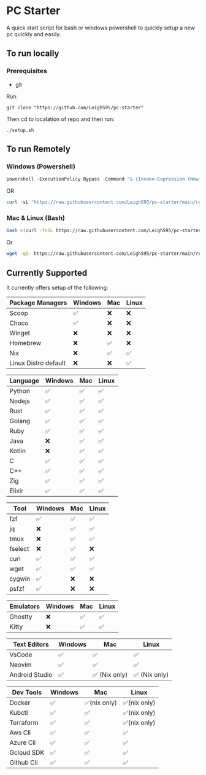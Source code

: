 # PC Starter

A quick start script for bash or windows powershell to quickly setup a new pc quickly and easily.

## To run locally

### Prerequisites
 - git

Run:
```
git clone "https://github.com/LeighS95/pc-starter"
```

Then cd to localation of repo and then run:

```
./setup.sh
```

## To run Remotely

### Windows (Powershell)

```powershell
powershell -ExecutionPolicy Bypass -Command "& {Invoke-Expression (New-Object System.Net.WebClient).DownloadString('https://raw.githubusercontent.com/LeighS95/pc-starter/main/run.ps1')}"
```

OR

```powershell
curl -sL "https://raw.githubusercontent.com/LeighS95/pc-starter/main/run.ps1" | powershell -ExecutionPolicy Bypass -File -
```

### Mac & Linux (Bash)

```bash
bash <(curl -fsSL https://raw.githubusercontent.com/LeighS95/pc-starter/main/run.sh)
```

Or

```bash
wget -qO- https://raw.githubusercontent.com/LeighS95/pc-starter/main/run.sh | bash
```

## Currently Supported

It currently offers setup of the following:

|Package Managers    | Windows | Mac | Linux |
|--------------------|---------|-----|-------|
|Scoop               | ✅      | ❌ | ❌   |
|Choco               | ✅      | ❌ | ❌   |
|Winget              | ❌      | ❌ | ❌   |
|Homebrew            | ❌      | ✅ | ❌   |
|Nix                 | ❌      | ✅ | ✅   |
|Linux Distro default| ❌      | ❌ | ✅   |


|Language|Windows|Mac |Linux|
|--------|-------|----|-----|
|Python  | ✅   | ✅ | ✅ |
|Nodejs  | ✅   | ✅ | ✅ |
|Rust    | ✅   | ✅ | ✅ |
|Golang  | ✅   | ✅ | ✅ |
|Ruby    | ✅   | ✅ | ✅ |
|Java    | ❌   | ✅ | ✅ |
|Kotlin  | ❌   | ✅ | ✅ |
|C       | ✅   | ✅ | ✅ |
|C++     | ✅   | ✅ | ✅ |
|Zig     | ✅   | ✅ | ✅ |
|Elixir  | ✅   | ✅ | ✅ |


|Tool   |Windows|Mac|Linux|
|-------|-------|---|-----|
|fzf    | ✅   |✅ |✅  |
|jq     | ❌   |✅ |✅  |
|tmux   | ❌   |✅ |✅  |
|fselect| ❌   |✅ |❌  |
|curl   | ✅   |✅ |✅  |
|wget   | ✅   |✅ |✅  |
|cygwin | ✅   |❌ |❌  |
|psfzf  | ✅   |❌ |❌  |

|Emulators |Windows|Mac|Linux|
|----------|-------|---|-----|
|Ghostty   | ❌   |✅ |✅  |
|Kitty     | ❌   |✅ |✅  |

|Text Editors  |Windows|Mac            |Linux          |
|--------------|-------|---------------|---------------|
|VsCode        | ✅   | ✅            | ✅            |
|Neovim        | ✅   | ✅            | ✅            |
|Android Studio| ✅   | ✅ (Nix only) | ✅ (Nix only) |

|Dev Tools |Windows|Mac           |Linux         |
|----------|-------|--------------|--------------|
|Docker    | ✅   | ✅(nix only) | ✅(nix only) |
|Kubctl    | ✅   | ✅           | ✅(nix only) |
|Terraform | ✅   | ✅           | ✅(nix only) |
|Aws Cli   | ✅   | ✅           | ✅           |
|Azure Cli | ✅   | ✅           | ✅           |
|Gcloud SDK| ✅   | ✅           | ✅           |
|Github Cli| ✅   | ✅           | ✅           |
